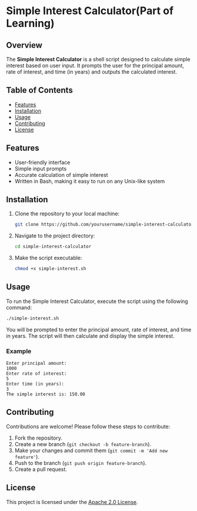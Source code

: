 # Simple Interest Calculator(Part of Learning)

## Overview

The **Simple Interest Calculator** is a shell script designed to calculate simple interest based on user input. It prompts the user for the principal amount, rate of interest, and time (in years) and outputs the calculated interest.

## Table of Contents

- [Features](#features)
- [Installation](#installation)
- [Usage](#usage)
- [Contributing](#contributing)
- [License](#license)

## Features

- User-friendly interface
- Simple input prompts
- Accurate calculation of simple interest
- Written in Bash, making it easy to run on any Unix-like system

## Installation

1. Clone the repository to your local machine:
   ```bash
   git clone https://github.com/yourusername/simple-interest-calculator.git
   ```
2. Navigate to the project directory:
   ```bash
   cd simple-interest-calculator
   ```
3. Make the script executable:
   ```bash
   chmod +x simple-interest.sh
   ```

## Usage

To run the Simple Interest Calculator, execute the script using the following command:
```bash
./simple-interest.sh
```

You will be prompted to enter the principal amount, rate of interest, and time in years. The script will then calculate and display the simple interest.

### Example

```
Enter principal amount:
1000
Enter rate of interest:
5
Enter time (in years):
3
The simple interest is: 150.00
```

## Contributing

Contributions are welcome! Please follow these steps to contribute:

1. Fork the repository.
2. Create a new branch (`git checkout -b feature-branch`).
3. Make your changes and commit them (`git commit -m 'Add new feature'`).
4. Push to the branch (`git push origin feature-branch`).
5. Create a pull request.

## License

This project is licensed under the [Apache 2.0 License](LICENSE).


